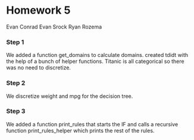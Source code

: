 # Homework 5
Evan Conrad
Evan Srock
Ryan Rozema

### Step 1
We added a function get_domains to calculate domains. created tdidt with the help of
a bunch of helper functions. Titanic is all categorical so there was no need to
discretize.

### Step 2
We discretize weight and mpg for the decision tree.

### Step 3
We added a function print_rules that starts the IF and calls a recursive function
print_rules_helper which prints the rest of the rules.
